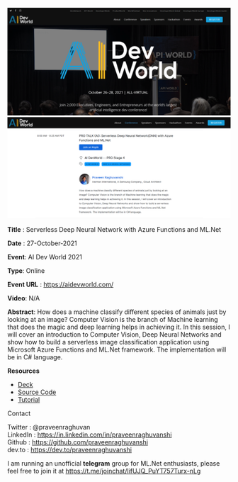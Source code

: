 <img src=".\assets\ai-dev-world-home.png" alt="AI Dev World 2021" style="zoom:80%;" />

<img src=".\assets\ai-dev-world-praveen.png" alt="Serverless DNN" style="zoom:80%;" />

**Title** : Serverless Deep Neural Network with Azure Functions and ML.Net

**Date** : 27-October-2021

**Event**: AI Dev World 2021

**Type**: Online

**Event URL** : https://aidevworld.com/

**Video**: N/A

**Abstract**: How does a machine classify different species of animals just by looking at an image? Computer Vision is the branch of Machine learning that does the magic and deep learning helps in achieving it. In this session, I will cover an introduction to Computer Vision, Deep Neural Networks and show how to build a serverless image classification application using Microsoft Azure Functions and ML.Net framework. The implementation will be in C# language.

**Resources**

- [Deck](https://github.com/praveenraghuvanshi/tech-sessions/blob/master/27102021-AI-Dev-World-2021/AI-Dev-World-2021-Serverless-DNN.pdf)
- [Source Code](https://github.com/praveenraghuvanshi/tech-sessions/tree/master/27102021-AI-Dev-World-2021/src/ServerlessDNN)
- [Tutorial](https://dev.to/praveenraghuvanshi/end-to-end-serverless-deep-neural-network-with-azure-functions-and-ml-net-505a)

Contact

Twitter : @praveenraghuvan\
LinkedIn : https://in.linkedin.com/in/praveenraghuvanshi \
Github : https://github.com/praveenraghuvanshi \
dev.to : https://dev.to/praveenraghuvanshi

I am running an unofficial **telegram** group for ML.Net enthusiasts, please feel free to join it at https://t.me/joinchat/IifUJQ_PuYT757Turx-nLg